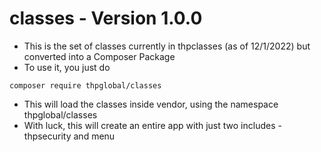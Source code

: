 # classes - Version 1.0.0

* This is the set of classes currently in thpclasses (as of 12/1/2022) but converted into a Composer Package
* To use it, you just do 
```
composer require thpglobal/classes
```
* This will load the classes inside vendor, using the namespace thpglobal/classes
* With luck, this will create an entire app with just two includes - thpsecurity and menu
